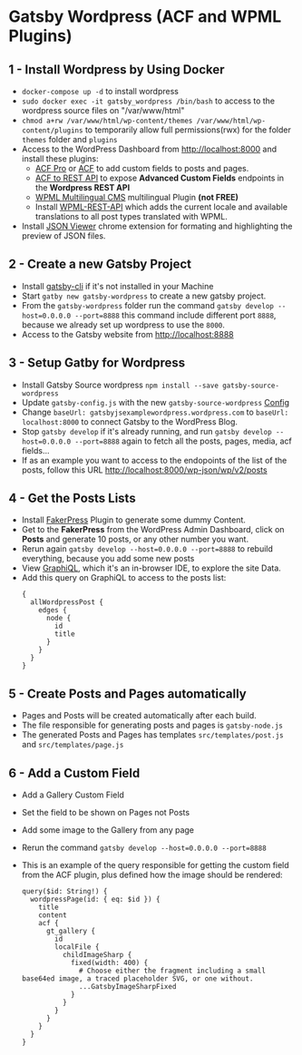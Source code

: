 # Gatsby Wordpress (ACF and WPML Plugins)

## 1 - Install Wordpress by Using Docker

- `docker-compose up -d` to install wordpress
- `sudo docker exec -it gatsby_wordpress /bin/bash` to access to the wordpress source files on "/var/www/html"
- `chmod a+rw /var/www/html/wp-content/themes /var/www/html/wp-content/plugins` to temporarily allow full permissions(rwx) for the folder `themes` folder and `plugins`
- Access to the WordPress Dashboard from [http://localhost:8000](http://localhost:8000) and install these plugins:
  - [ACF Pro](https://www.advancedcustomfields.com/pro/) or [ACF](https://wordpress.org/plugins/advanced-custom-fields/) to add custom fields to posts and pages.
  - [ACF to REST API](https://github.com/airesvsg/acf-to-rest-api) to expose **Advanced Custom Fields** endpoints in the **Wordpress REST API**
  - [WPML Multilingual CMS](https://wpml.org/) multilingual Plugin **(not FREE)**
  - Install [WPML-REST-API](https://github.com/shawnhooper/wpml-rest-api) which adds the current locale and available translations to all post types translated with WPML.
- Install [JSON Viewer](https://chrome.google.com/webstore/detail/json-viewer/gbmdgpbipfallnflgajpaliibnhdgobh) chrome extension for formating and highlighting the preview of JSON files.

## 2 - Create a new Gatsby Project

- Install [gatsby-cli](https://www.gatsbyjs.org/docs/gatsby-cli/) if it's not installed in your Machine
- Start `gatby new gatsby-wordpress` to create a new gatsby project.
- From the `gatsby-wordpress` folder run the command `gatsby develop --host=0.0.0.0 --port=8888` this command include different port `8888`, because we already set up wordpress to use the `8000`.
- Access to the Gatsby website from [http://localhost:8888](http://localhost:8888)

## 3 - Setup Gatby for Wordpress

- Install Gatsby Source wordpress `npm install --save gatsby-source-wordpress`
- Update `gatsby-config.js` with the new `gatsby-source-wordpress` [Config](https://gist.github.com/freemh/09df4426b7e6c74172921f786b39ffa9)
- Change `baseUrl: gatsbyjsexamplewordpress.wordpress.com` to `baseUrl: localhost:8000` to connect Gatsby to the WordPress Blog.
- Stop `gatsby develop` if it's already running, and run `gatsby develop --host=0.0.0.0 --port=8888` again to fetch all the posts, pages, media, acf fields...
- If as an example you want to access to the endopoints of the list of the posts, follow this URL [http://localhost:8000/wp-json/wp/v2/posts](http://localhost:8000/wp-json/wp/v2/posts)

## 4 - Get the Posts Lists

- Install [FakerPress](https://wordpress.org/plugins/fakerpress/) Plugin to generate some dummy Content.
- Get to the **FakerPress** from the WordPress Admin Dashboard, click on **Posts** and generate 10 posts, or any other number you want.
- Rerun again `gatsby develop --host=0.0.0.0 --port=8888` to rebuild everything, because you add some new posts
- View [GraphiQL](http://localhost:8888/___graphql), which it's an in-browser IDE, to explore the site Data.
- Add this query on GraphiQL to access to the posts list:
  ```
  {
    allWordpressPost {
      edges {
        node {
          id
          title
        }
      }
    }
  }
  ```

## 5 - Create Posts and Pages automatically

- Pages and Posts will be created automatically after each build.
- The file responsible for generating posts and pages is `gatsby-node.js`
- The generated Posts and Pages has templates `src/templates/post.js` and `src/templates/page.js`

## 6 - Add a Custom Field

- Add a Gallery Custom Field
- Set the field to be shown on Pages not Posts
- Add some image to the Gallery from any page
- Rerun the command `gatsby develop --host=0.0.0.0 --port=8888`
- This is an example of the query responsible for getting the custom field from the ACF plugin, plus defined how the image should be rendered:

  ```
  query($id: String!) {
    wordpressPage(id: { eq: $id }) {
      title
      content
      acf {
        gt_gallery {
          id
          localFile {
            childImageSharp {
              fixed(width: 400) {
                # Choose either the fragment including a small base64ed image, a traced placeholder SVG, or one without.
                ...GatsbyImageSharpFixed
              }
            }
          }
        }
      }
    }
  }
  ```
